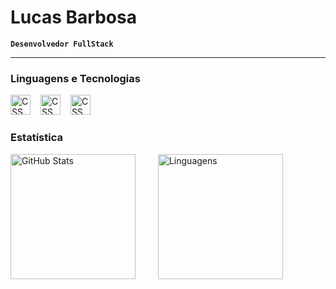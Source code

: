
# Lucas Barbosa

**`Desenvolvedor FullStack`**

---
### Linguagens e Tecnologias

<img
    aling="left"
    alt="CSS"
    title="CSS"
    width="32px"
    style="padding-right: 12px"
    src="https://cdn.jsdelivr.net/gh/devicons/devicon@latest/icons/html5/html5-original.svg"
/>
<img
    aling="left"
    alt="CSS"
    title="CSS"
    width="32px"
    style="padding-right: 12px"
    src="https://cdn.jsdelivr.net/gh/devicons/devicon@latest/icons/css3/css3-original.svg"
/>
<img
    aling="left"
    alt="CSS"
    title="CSS"
    width="32px"
    style="padding-right: 12px"
    src="https://cdn.jsdelivr.net/gh/devicons/devicon@latest/icons/javascript/javascript-original.svg"
/>

### Estatística

<img
    aling="left"
    alt="GitHub Stats"
    height="200"
    style="padding-right: 32px"
    src="https://github-readme-stats.vercel.app/api?username=Barbo-Lucas&show_icons=true&theme=tokyonight&include_all_commits=true&locale=pt-br"
/>
<img
    aling="left"
    alt="Linguagens"
    height="200"
    src="https://github-readme-stats.vercel.app/api/top-langs/?username=barbo-lucas&theme=tokyonight&layout=compact&custom_title=Tecnologias&langs_count=7"
/>

